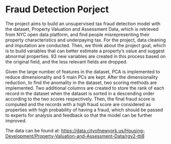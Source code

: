 # Fraud Detection Porject
  The project aims to build an unsupervised tax fraud detection model with the dataset, Property Valuation and Assessment Data, which is retrieved from NYC open data platform, and find people misrepresenting their property characteristics and underpaying tax. For the project, data cleaning and imputation are conducted. Then, we think about the project goal, which is to build variables that can better estimate a property’s value and suggest abnormal properties. 93 new variables are created in this process based on the original field, and the less relevant fields are dropped. 

  Given the large number of features in the dataset, PCA is implemented to reduce dimensionality and 5 main PCs are kept. After the dimensionality reduction, to find the anomality in the dataset, two scoring methods are implemented. Two additional columns are created to store the rank of each record in the dataset when the dataset is sorted in a descending order according to the two scores respectively. Then, the final fraud score is computed and the records with a high fraud score are considered as properties with high probability of having a fraud, which should be passed to experts for analysis and feedback so that the model can be further improved.

  The data can be found at: https://data.cityofnewyork.us/Housing-Development/Property-Valuation-and-Assessment-Data/rgy2-tti8
